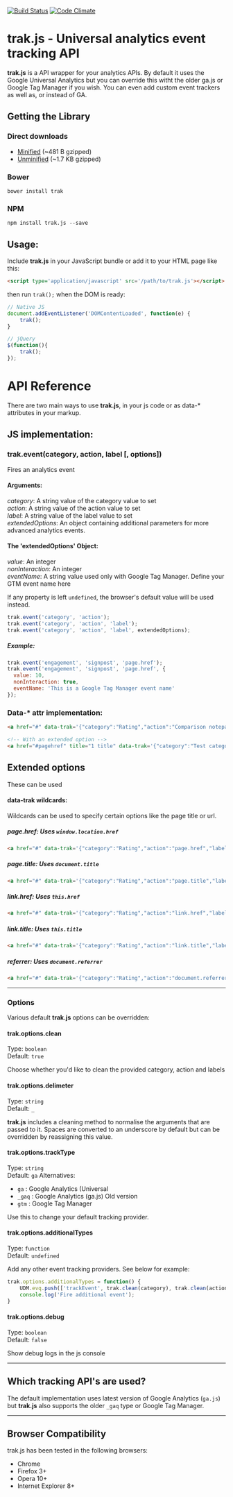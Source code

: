 [![Build Status](https://travis-ci.org/tmwagency/trak.js.svg)](https://travis-ci.org/tmwagency/trak.js) [![Code Climate](https://codeclimate.com/github/tmwagency/trak.js.png)](https://codeclimate.com/github/tmwagency/trak.js)
# trak.js - Universal analytics event tracking API
**trak.js** is a API wrapper for your analytics APIs. By default it uses the Google Universal Analytics but you can override this witht the older ga.js or Google Tag Manager if you wish. You can even add custom event trackers as well as, or instead of GA.

## Getting the Library
### Direct downloads
- [Minified](https://raw.githubusercontent.com/tmwagency/trak.js/master/dist/trak.min.js) (~481 B gzipped)
- [Unminified](https://raw.githubusercontent.com/tmwagency/trak.js/master/dist/trak.js) (~1.7 KB gzipped)

### Bower
`bower install trak`

### NPM
`npm install trak.js --save`

## Usage:
Include **trak.js** in your JavaScript bundle or add it to your HTML page like this:
```html
<script type='application/javascript' src='/path/to/trak.js'></script>
```
then run `trak();` when the DOM is ready:
```js
// Native JS
document.addEventListener('DOMContentLoaded', function(e) {
	trak();
}

// jQuery
$(function(){
	trak();
});
```

# API Reference
There are two main ways to use **trak.js**, in your js code or as data-* attributes in your markup.

## JS implementation:
### trak.event(category, action, label [, options])

Fires an analytics event

#### Arguments:
*category*: A string value of the category value to set<br> 
*action*: A string value of the action value to set<br> 
*label*: A string value of the label value to set<br> 
*extendedOptions*: An object containing additional parameters for more advanced analytics events. 

#### The 'extendedOptions' Object:
*value*: An integer<br>
*nonInteraction*: An integer<br> 
*eventName*: A string value used only with Google Tag Manager. Define your GTM event name here

If any property is left `undefined`, the browser's default value will be used instead.

```js
trak.event('category', 'action');
trak.event('category', 'action', 'label');
trak.event('category', 'action', 'label', extendedOptions);
```
##### Example:
```js
trak.event('engagement', 'signpost', 'page.href');
trak.event('engagement', 'signpost', 'page.href', {
  value: 10,
  nonInteraction: true,
  eventName: 'This is a Google Tag Manager event name'
});
```

### Data-* attr implementation:
```html
<a href="#" data-trak='{"category":"Rating","action":"Comparison notepad","label":"Up"}'>link</a>

<!-- With an extended option -->
<a href="#pagehref" title="1 title" data-trak='{"category":"Test category","action":"Test action","label":"Test label","options":{"eventName":"Event name test"}}'>Data attr test #1</a>
```

## Extended options
These can be used 

#### data-trak wildcards:
Wildcards can be used to specify certain options like the page title or url. 
##### page.href: Uses `window.location.href`
```html
<a href="#" data-trak='{"category":"Rating","action":"page.href","label":"Up"}'>link</a>
``` 
##### page.title: Uses `document.title`
```html
<a href="#" data-trak='{"category":"Rating","action":"page.title","label":"Up"}'>link</a>
```
##### link.href: Uses `this.href`
```html
<a href="#" data-trak='{"category":"Rating","action":"link.href","label":"Up"}'>link</a>
```
##### link.title: Uses `this.title`
```html
<a href="#" data-trak='{"category":"Rating","action":"link.title","label":"Up"}'>link</a>
```
##### referrer: Uses `document.referrer`
```html
<a href="#" data-trak='{"category":"Rating","action":"document.referrer","label":"Up"}'>link</a>
```

--- 

### Options
Various default **trak.js** options can be overridden:

#### trak.options.clean
Type: `boolean`  
Default: `true`

Choose whether you'd like to clean the provided category, action and labels

#### trak.options.delimeter
Type: `string`  
Default: `_`

**trak.js** includes a cleaning method to normalise the arguments that are passed to it. Spaces are converted to an underscore by default but can be overridden by reassigning this value.

#### trak.options.trackType
Type: `string`  
Default: `ga`
Alternatives: 
* `ga` : Google Analytics (Universal 
* `_gaq` : Google Analytics (ga.js) Old version
* `gtm` : Google Tag Manager

Use this to change your default tracking provider.

#### trak.options.additionalTypes
Type: `function`  
Default: `undefined`

Add any other event tracking providers. See below for example:

```js
trak.options.additionalTypes = function() {
	UDM.evq.push(['trackEvent', trak.clean(category), trak.clean(action)]); // trak.clean(label)
	console.log('Fire additional event');
}
```

#### trak.options.debug
Type: `boolean`  
Default: `false`

Show debug logs in the js console

--- 

## Which tracking API's are used?
The default implementation uses latest version of Google Analytics (`ga.js`) but **trak.js** also supports the older `_gaq` type or Google Tag Manager.

---
## Browser Compatibility
trak.js has been tested in the following browsers:
- Chrome
- Firefox 3+
- Opera 10+
- Internet Explorer 8+
